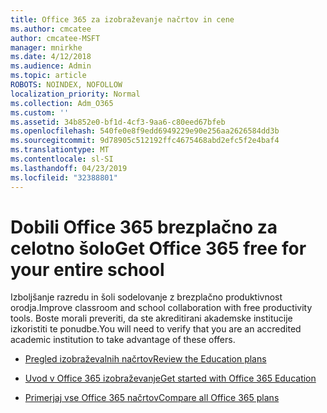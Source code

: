 ```yaml
---
title: Office 365 za izobraževanje načrtov in cene
ms.author: cmcatee
author: cmcatee-MSFT
manager: mnirkhe
ms.date: 4/12/2018
ms.audience: Admin
ms.topic: article
ROBOTS: NOINDEX, NOFOLLOW
localization_priority: Normal
ms.collection: Adm_O365
ms.custom: ''
ms.assetid: 34b852e0-bf1d-4cf3-9aa6-c80eed67bfeb
ms.openlocfilehash: 540fe0e8f9edd6949229e90e256aa2626584dd3b
ms.sourcegitcommit: 9d78905c512192ffc4675468abd2efc5f2e4baf4
ms.translationtype: MT
ms.contentlocale: sl-SI
ms.lasthandoff: 04/23/2019
ms.locfileid: "32388801"
---
```

# <a name="get-office-365-free-for-your-entire-school"></a><span data-ttu-id="7010f-102">Dobili Office 365 brezplačno za celotno šolo</span><span class="sxs-lookup"><span data-stu-id="7010f-102">Get Office 365 free for your entire school</span></span>

<span data-ttu-id="7010f-103">Izboljšanje razredu in šoli sodelovanje z brezplačno produktivnost orodja.</span><span class="sxs-lookup"><span data-stu-id="7010f-103">Improve classroom and school collaboration with free productivity tools.</span></span> <span data-ttu-id="7010f-104">Boste morali preveriti, da ste akreditirani akademske institucije izkoristiti te ponudbe.</span><span class="sxs-lookup"><span data-stu-id="7010f-104">You will need to verify that you are an accredited academic institution to take advantage of these offers.</span></span>
  
- [<span data-ttu-id="7010f-105">Pregled izobraževalnih načrtov</span><span class="sxs-lookup"><span data-stu-id="7010f-105">Review the Education plans</span></span>](https://products.office.com/academic/compare-office-365-education-plans)
    
- [<span data-ttu-id="7010f-106">Uvod v Office 365 izobraževanje</span><span class="sxs-lookup"><span data-stu-id="7010f-106">Get started with Office 365 Education</span></span>](https://support.office.com/article/ab02abe5-a1ee-458c-b749-5b44416ccf1)
    
- [<span data-ttu-id="7010f-107">Primerjaj vse Office 365 načrtov</span><span class="sxs-lookup"><span data-stu-id="7010f-107">Compare all Office 365 plans</span></span>](https://products.office.com/business/compare-more-office-365-for-business-plans)
    

